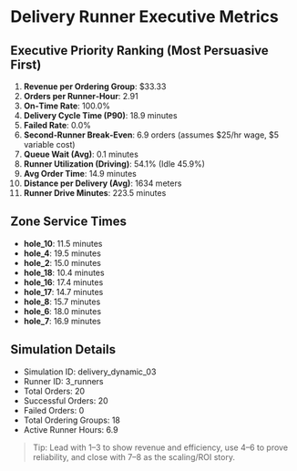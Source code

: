 # Delivery Runner Executive Metrics

## Executive Priority Ranking (Most Persuasive First)
1. **Revenue per Ordering Group**: $33.33
2. **Orders per Runner‑Hour**: 2.91
3. **On‑Time Rate**: 100.0%
4. **Delivery Cycle Time (P90)**: 18.9 minutes
5. **Failed Rate**: 0.0%
6. **Second‑Runner Break‑Even**: 6.9 orders (assumes $25/hr wage, $5 variable cost)
7. **Queue Wait (Avg)**: 0.1 minutes
8. **Runner Utilization (Driving)**: 54.1% (Idle 45.9%)
9. **Avg Order Time**: 14.9 minutes
10. **Distance per Delivery (Avg)**: 1634 meters
11. **Runner Drive Minutes**: 223.5 minutes

## Zone Service Times
- **hole_10**: 11.5 minutes
- **hole_4**: 19.5 minutes
- **hole_2**: 15.0 minutes
- **hole_18**: 10.4 minutes
- **hole_16**: 17.4 minutes
- **hole_17**: 14.7 minutes
- **hole_8**: 15.7 minutes
- **hole_6**: 18.0 minutes
- **hole_7**: 16.9 minutes


## Simulation Details
- Simulation ID: delivery_dynamic_03
- Runner ID: 3_runners
- Total Orders: 20
- Successful Orders: 20
- Failed Orders: 0
- Total Ordering Groups: 18
- Active Runner Hours: 6.9

> Tip: Lead with 1–3 to show revenue and efficiency, use 4–6 to prove reliability, and close with 7–8 as the scaling/ROI story.
